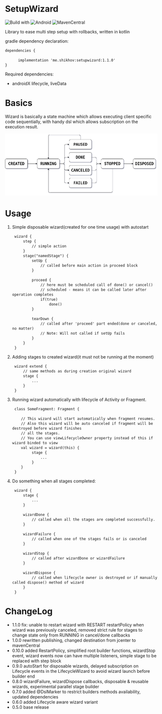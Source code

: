 # SetupWizard
![Build with](https://img.shields.io/badge/kotlin-1.5.30-blue) ![Android](https://img.shields.io/badge/minSdk-15-informational) ![MavenCentral](https://img.shields.io/maven-central/v/me.shikhov/setupwizard)

Library to ease multi step setup with rollbacks, written in kotlin 

gradle dependency declaration:

    dependencies {

          implementation 'me.shikhov:setupwizard:1.1.0'
    }

Required dependencies: 
- androidX lifecycle, liveData

# Basics
Wizard is basically a state machine which allows executing client specific code sequentially,
with handy dsl which allows subscription on the execution result.
 
![Wizard states graph](/diagrams/wizard_states.png?raw=true "Wizard states graph")

# Usage
1) Simple disposable wizard(created for one time usage) with autostart


        wizard {
            step {                
                // simple action                
            }
            stage("namedStage") {
                setUp {
                    // called before main action in proceed block
                }
                
                proceed {
                    // here must be scheduled call of done() or cancel()
                    // scheduled - means it can be called later after operation completes                 
                    if(true) 
                        done()                                                
                }
                
                tearDown {
                    // called after 'proceed' part ended(done or canceled, no matter) 
                    // Note: Will not called if setUp fails
                }
            }
        }        

2) Adding stages to created wizard(it must not be running at the moment)


        wizard extend {
            // same methods as during creation original wizard
            stage {               
                ...
            }
        }    
    
3) Running wizard automatically with lifecycle of Activity or Fragment.


        class SomeFragment: Fragment {
            
           // This wizard will start automatically when fragment resumes.
           // Also this wizard will be auto canceled if fragment will be destroyed before wizard finishes 
           // all the stages.
           // You can use viewLifecycleOwner property instead of this if wizard binded to view
           val wizard = wizard(this) {
                stage {
                    ...                
                }
           }         
        }
    
4) Do something when all stages completed:


        wizard {
            stage {
                ...
            }            
            
            wizardDone {
                // called when all the stages are completed successfully.
            }
            
            wizardFailure {
                // called when one of the stages fails or is canceled
            }
            
            wizardStop {
                // called after wizardDone or wizardFailure
            }
            
            wizardDispose {
                // called when lifecycle owner is destroyed or if manually called dispose() method of wizard 
            }
        }        

# ChangeLog
- 1.1.0 fix: unable to restart wizard with RESTART restartPolicy when wizard was previously canceled, removed strict rule for stages to change state only from RUNNING in cancel/done callbacks
- 1.0.0 rewritten publishing, changed destination from jcenter to mavenCentral
- 0.10.0 added RestartPolicy, simplified root builder functions, wizardStop event, wizard events now can have multiple listeners, simple stage to be replaced with step block 
- 0.9.0 autoStart for disposable wizards, delayed subscription on Lifecycle events in the LifecycleWizard to avoid wizard launch before builder end  
- 0.8.0 wizardFailure, wizardDispose callbacks, disposable & reusable wizards, experimental parallel stage builder
- 0.7.0 added @DslMarker to restrict builders methods availability, updated dependencies
- 0.6.0 added Lifecycle aware wizard variant
- 0.5.0 base release
